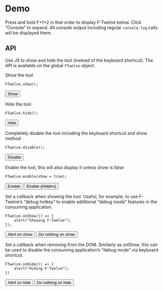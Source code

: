 <html>

<head>
    <meta http-equiv="X-UA-Compatible" content="IE=edge"/>
    <title>F-Twelve Demo</title>
    <!-- #################### -->
    <!--                      -->
    <!-- Include the CSS file -->
    <!--                      -->
    <!-- #################### -->
    <link rel="stylesheet" href="/f-twelve/dist/f-twelve.css"/>
</head>

<body>

<!-- ####################################################### -->
<!--                                                         -->
<!-- Include the JS file... And that's it, F-Twelve is ready -->
<!--                                                         -->
<!-- ####################################################### -->
<script src="/f-twelve/dist/f-twelve.umd.js"></script>

<h1>Demo</h1>
<p>Press and hold F+1+2 in that order to display F-Twelve below. Click "Console" to expand. All console output including regular <code>console.log</code> calls will be displayed there. </p>

<h2>API</h2>
<p>Use JS to show and hide the tool (instead of the keyboard shortcut). The API is available on the global <code>FTwelve</code> object.</p>

Show the tool 
```
FTwelve.show();
```
<button onclick="FTwelve.show()">Show</button>

Hide the tool
```
FTwelve.hide();
```
<button onclick="FTwelve.hide()">Hide</button>

Completely disable the tool including the keyboard shortcut and show method
```
FTwelve.disable();
```
<button onclick="FTwelve.disable()">Disable</button>

Enable the tool, this will also display it unless show is false
```
FTwelve.enable(show = true);
```
<button onclick="FTwelve.enable()">Enable</button>
<button onclick="FTwelve.enable(false)">Enable (Hidden)</button>

Set a callback when showing the tool. Useful, for example, to use F-Twelve’s “debug hotkey” to enable additional “debug mode” features in the consuming application.
```
FTwelve.onShow(() => {
    alert("Showing F-Twelve");
});
```
<button onclick="FTwelve.onShow(function(){alert('Showing F-Twelve')})">Alert on show</button>
<button onclick="FTwelve.onShow(function(){})">Do nothing on show</button>

Set a callback when removing from the DOM. Similarly as onShow, this can be used to disable the consuming application’s “debug mode” via keyboard shortcut.
```
FTwelve.onHide(() => {
    alert("Hiding F-Twelve");
})
```
<button onclick="FTwelve.onHide(function(){alert('Hiding')})">Alert on hide</button>
<button onclick="FTwelve.onHide(function(){})">Do nothing on hide</button>


<script>

  generateFakeContent();

  // Use the console functions as usual and it will capture the output
  console.log("log msg");
  console.warn("warn msg");
  console.error("error msg");
  console.info("info msg");
  console.log({ "one": "two" });
  console.log("one", "two", 3);
  console.warn("words followed by a small object followed by a large object", { "one": "two" }, {
    "ticket": [{
      "impact": "0",
      "tenantId": "5ba2af2b0456dc5c3fdc9b02",
      "summary": "123",
      "description": "123",
      "assignedGroupId": "5ba3ddddc40a384ad1bd45c8",
      "containsPhi": true,
      "firstName": "Portal",
      "lastName": "Portal",
      "userName": "4464007",
      "email": "pgross41@gmail.com",
      "phoneNumber": "(636) 466-3778",
      "id": 1
    }],
    "configuration": [{
      "id": "undefined",
      "tenantId": "0b8a0111-e8e6-4c26-a91c-5069cbc6b1ca",
      "issueTypes": {
        "default": "5ba3ddddc40a384ad1bd45c8",
        "options": [{
          "value": "5ba3ddddc40a384ad1bd45c7",
          "text": "Hardware"
        }, { "value": "5ba3ddddc40a384ad1bd45c8", "text": "Software" }, {
          "value": "5ba3ddddc40a384ad1bd45c9",
          "text": "Other"
        }]
      },
      "phoneNumber": "(866) 227-8877",
      "lookBackMinutes": 240,
      "impact": {
        "default": "0",
        "options": [{ "value": "0", "text": "Minor/Localized" }, {
          "value": "1",
          "text": "Moderate/Limited"
        }, { "value": "2", "text": "Significant/Large" }, { "value": "3", "text": "Extensive/Widespread" }]
      }
    }]
  });
  iAmBadCode;


  function generateFakeContent() {
    var xmlHttp = new XMLHttpRequest();
    xmlHttp.onreadystatechange = function() {
      if (xmlHttp.readyState === 4 && xmlHttp.status === 200) document.getElementById("content").innerHTML = xmlHttp.responseText;
    };
    xmlHttp.open("GET", "https://baconipsum.com/api/?type=meat-and-filler&paras=10&format=html", true);
    xmlHttp.send();
  }


</script>
</body>

</html>